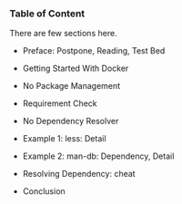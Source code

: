 ### Table of Content

There are few sections here.

*	Preface: Postpone, Reading, Test Bed

*	Getting Started With Docker

*	No Package Management

*	Requirement Check

*	No Dependency Resolver

*	Example 1: less: Detail

*	Example 2: man-db: Dependency, Detail

*	Resolving Dependency: cheat

*	Conclusion

[//]: <> ( -- -- -- links below -- -- -- )
